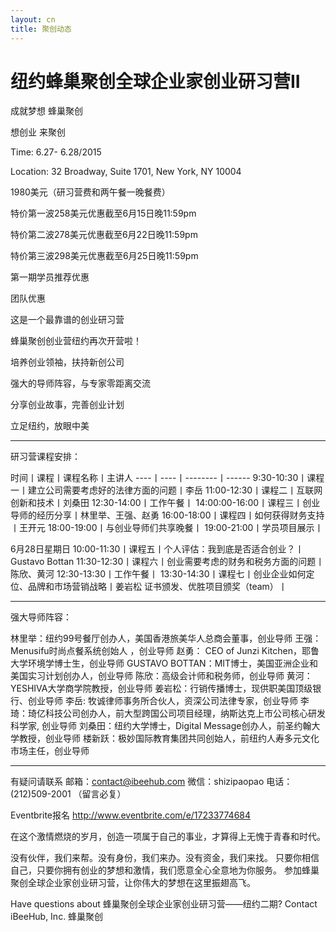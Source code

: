 ```yaml
---
layout: cn
title: 聚创动态
---
```

# 纽约蜂巢聚创全球企业家创业研习营II

成就梦想 蜂巢聚创

想创业 来聚创


Time: 6.27- 6.28/2015

Location: 32 Broadway, Suite 1701, New York, NY 10004

 1980美元（研习营费和两午餐一晚餐费）

特价第一波258美元优惠截至6月15日晚11:59pm

特价第二波278美元优惠截至6月22日晚11:59pm

特价第三波298美元优惠截至6月25日晚11:59pm

第一期学员推荐优惠

团队优惠

 

这是一个最靠谱的创业研习营

蜂巢聚创创业营纽约再次开营啦！




培养创业领袖，扶持新创公司

强大的导师阵容，与专家零距离交流

分享创业故事，完善创业计划

立足纽约，放眼中美





--------------------------------------------------------------------------------
 

研习营课程安排：

 

时间丨课程丨课程名称丨主讲人
----丨----丨--------丨------
9:30-10:30丨课程一丨建立公司需要考虑好的法律方面的问题丨李岳
11:00-12:30丨课程二丨互联网创新和技术丨刘桑田
12:30-14:00丨工作午餐丨
14:00:00-16:00丨课程三丨创业导师的经历分享丨林里举、王强、赵勇
16:00-18:00丨课程四丨如何获得财务支持丨王开元
18:00-19:00丨与创业导师们共享晚餐丨
19:00-21:00丨学员项目展示丨

6月28日星期日
10:00-11:30丨课程五丨个人评估：我到底是否适合创业？丨Gustavo Bottan
11:30-12:30丨课程六丨创业需要考虑的财务和税务方面的问题丨陈欣、黄河
12:30-13:30丨工作午餐丨
13:30-14:30丨课程七丨创业企业如何定位、品牌和市场营销战略丨姜岩松
证书颁发、优胜项目颁奖（team）丨


--------------------------------------------------------------------------------



强大导师阵容：




林里举：纽约99号餐厅创办人，美国香港旅美华人总商会董事，创业导师
王强： Menusifu时尚点餐系统创始人 ，创业导师
赵勇： CEO of Junzi Kitchen，耶鲁大学环境学博士生，创业导师
GUSTAVO BOTTAN：MIT博士，美国亚洲企业和美国实习计划创办人，创业导师
陈欣：高级会计师和税务师，创业导师
黄河：YESHIVA大学商学院教授，创业导师
姜岩松：行销传播博士，现供职美国顶级银行、创业导师
李岳: 牧诚律师事务所合伙人，资深公司法律专家，创业导师
李琦：琦亿科技公司创办人，前大型跨国公司项目经理，纳斯达克上市公司核心研发科学家, 创业导师
刘桑田：纽约大学博士，Digital Message创办人，前圣约翰大学教授，创业导师
楼新跃：极妙国际教育集团共同创始人，前纽约人寿多元文化市场主任，创业导师

 


--------------------------------------------------------------------------------
 

有疑问请联系
邮箱：contact@ibeehub.com
微信：shizipaopao
电话：(212)509-2001 （留言必复）

Eventbrite报名 http://www.eventbrite.com/e/17233774684

在这个激情燃烧的岁月，创造一项属于自己的事业，才算得上无愧于青春和时代。

没有伙伴，我们来帮。没有身份，我们来办。没有资金，我们来找。
只要你相信自己，只要你拥有创业的梦想和激情，我们愿意全心全意地为你服务。
参加蜂巢聚创全球企业家创业研习营，让你伟大的梦想在这里振翅高飞。

  
Have questions about 蜂巢聚创全球企业家创业研习营——纽约二期? Contact iBeeHub, Inc. 蜂巢聚创  
